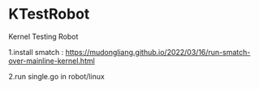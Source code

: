 # KTestRobot
Kernel Testing Robot

1.install smatch : https://mudongliang.github.io/2022/03/16/run-smatch-over-mainline-kernel.html

2.run single.go in robot/linux